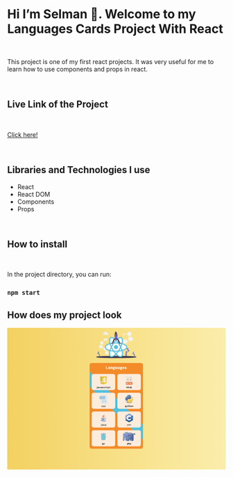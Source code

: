 

<h1>Hi I’m Selman 👋. Welcome to my  Languages Cards Project With React </h1>

<br>

<p>This project is one of my first react projects. It was very useful for me to learn how to use components and props in react.</p>

<br>

<h2>Live Link of the Project</h2>

<br>


[Click here!](https://languagecards-react.netlify.app/)

<br>

<h2>Libraries and Technologies I use</h2>
 
 * React 
 * React DOM
 * Components
 * Props



 
 <br>
 
<h2>How to install</h2>


<br>

In the project directory, you can run:

### `npm start`


<h2>How does my project look</h2>


![language](https://github.com/omersb/LanguageCards/blob/master/language-cards.gif?raw=true)
